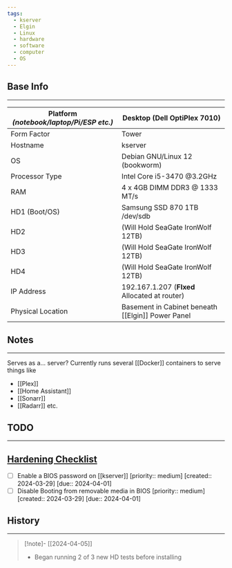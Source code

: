 ```yaml
---
tags:
  - kserver
  - Elgin
  - Linux
  - hardware
  - software
  - computer
  - OS
---
```


## Base Info
---

| Platform _(notebook/laptop/Pi/ESP etc.)_ | Desktop (Dell OptiPlex 7010)                      |
| ---------------------------------------- | ------------------------------------------------- |
| Form Factor                              | Tower                                             |
| Hostname                                 | kserver                                           |
| OS                                       | Debian GNU/Linux 12 (bookworm)                    |
| Processor Type                           | Intel Core i5-3470 @3.2GHz                        |
| RAM                                      | 4 x 4GB DIMM DDR3 @ 1333 MT/s                     |
| HD1 (Boot/OS)                            | Samsung SSD 870 1TB<br>/dev/sdb                   |
| HD2                                      | (Will Hold SeaGate IronWolf 12TB)                 |
| HD3                                      | (Will Hold SeaGate IronWolf 12TB)                 |
| HD4                                      | (Will Hold SeaGate IronWolf 12TB)                 |
| IP Address                               | 192.167.1.207 (**FIxed** Allocated at router)     |
| Physical Location                        | Basement in Cabinet beneath [[Elgin]] Power Panel |

## Notes
---
Serves as a... server?
Currently runs several [[Docker]] containers to serve things like
- [[Plex]]
- [[Home Assistant]]
- [[Sonarr]]
- [[Radarr]]
etc.



## TODO
---
## [Hardening Checklist](https://www.pluralsight.com/blog/it-ops/linux-hardening-secure-server-checklist)
- [ ] Enable a BIOS password on [[kserver]] [priority:: medium]  [created:: 2024-03-29]  [due:: 2024-04-01]
- [ ] Disable Booting from removable media in BIOS  [priority:: medium]  [created:: 2024-03-29]  [due:: 2024-04-01]

## History
---
>[!note]- [[2024-04-05]]
>- Began running 2 of 3 new HD tests before installing

